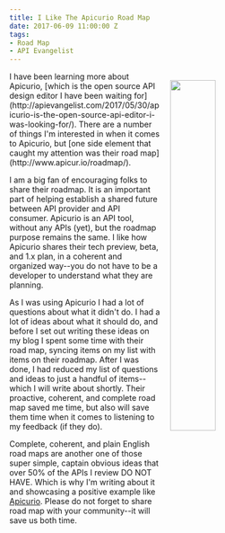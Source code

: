 ```yaml
---
title: I Like The Apicurio Road Map
date: 2017-06-09 11:00:00 Z
tags:
- Road Map
- API Evangelist
---
```


<p><img src="https://s3.amazonaws.com/kinlane-productions/apicurio/apicurio-road-map.png" align="right" width="40%" style="padding: 15px" /></p>I have been learning more about Apicurio, [which is the open source API design editor I have been waiting for](http://apievangelist.com/2017/05/30/apicurio-is-the-open-source-api-editor-i-was-looking-for/). There are a number of things I'm interested in when it comes to Apicurio, but [one side element that caught my attention was their road map](http://www.apicur.io/roadmap/).

I am a big fan of encouraging folks to share their roadmap. It is an important part of helping establish a shared future between API provider and API consumer. Apicurio is an API tool, without any APIs (yet), but the roadmap purpose remains the same. I like how Apicurio shares their tech preview, beta, and 1.x plan, in a coherent and organized way--you do not have to be a developer to understand what they are planning.

As I was using Apicurio I had a lot of questions about what it didn't do. I had a lot of ideas about what it should do, and before I set out writing these ideas on my blog I spent some time with their road map, syncing items on my list with items on their roadmap. After I was done, I had reduced my list of questions and ideas to just a handful of items--which I will write about shortly. Their proactive, coherent, and complete road map saved me time, but also will save them time when it comes to listening to my feedback (if they do).

Complete, coherent, and plain English road maps are another one of those super simple, captain obvious ideas that over 50% of the APIs I review DO NOT HAVE. Which is why I'm writing about it and showcasing a positive example like [Apicurio](http://www.apicur.io/). Please do not forget to share road map with your community--it will save us both time.